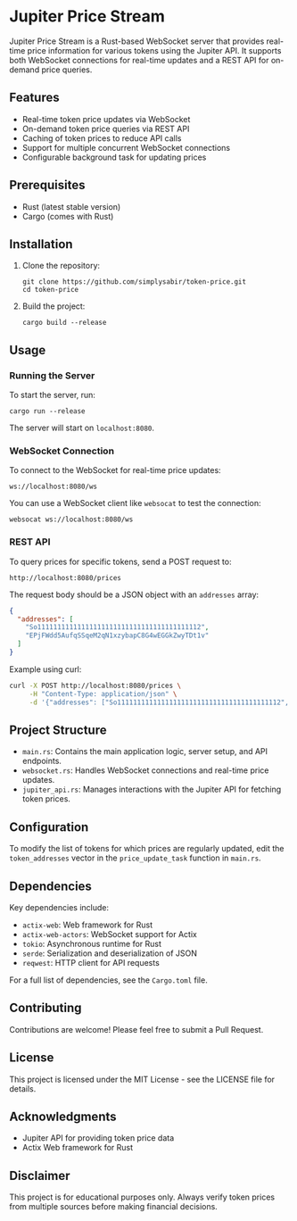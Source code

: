 # Jupiter Price Stream

Jupiter Price Stream is a Rust-based WebSocket server that provides real-time price information for various tokens using the Jupiter API. It supports both WebSocket connections for real-time updates and a REST API for on-demand price queries.

## Features

- Real-time token price updates via WebSocket
- On-demand token price queries via REST API
- Caching of token prices to reduce API calls
- Support for multiple concurrent WebSocket connections
- Configurable background task for updating prices

## Prerequisites

- Rust (latest stable version)
- Cargo (comes with Rust)

## Installation

1. Clone the repository:
   ```
   git clone https://github.com/simplysabir/token-price.git
   cd token-price
   ```

2. Build the project:
   ```
   cargo build --release
   ```

## Usage

### Running the Server

To start the server, run:

```
cargo run --release
```

The server will start on `localhost:8080`.

### WebSocket Connection

To connect to the WebSocket for real-time price updates:

```
ws://localhost:8080/ws
```

You can use a WebSocket client like `websocat` to test the connection:

```
websocat ws://localhost:8080/ws
```

### REST API

To query prices for specific tokens, send a POST request to:

```
http://localhost:8080/prices
```

The request body should be a JSON object with an `addresses` array:

```json
{
  "addresses": [
    "So11111111111111111111111111111111111111112",
    "EPjFWdd5AufqSSqeM2qN1xzybapC8G4wEGGkZwyTDt1v"
  ]
}
```

Example using curl:

```bash
curl -X POST http://localhost:8080/prices \
     -H "Content-Type: application/json" \
     -d '{"addresses": ["So11111111111111111111111111111111111111112", "EPjFWdd5AufqSSqeM2qN1xzybapC8G4wEGGkZwyTDt1v"]}'
```

## Project Structure

- `main.rs`: Contains the main application logic, server setup, and API endpoints.
- `websocket.rs`: Handles WebSocket connections and real-time price updates.
- `jupiter_api.rs`: Manages interactions with the Jupiter API for fetching token prices.

## Configuration

To modify the list of tokens for which prices are regularly updated, edit the `token_addresses` vector in the `price_update_task` function in `main.rs`.

## Dependencies

Key dependencies include:

- `actix-web`: Web framework for Rust
- `actix-web-actors`: WebSocket support for Actix
- `tokio`: Asynchronous runtime for Rust
- `serde`: Serialization and deserialization of JSON
- `reqwest`: HTTP client for API requests

For a full list of dependencies, see the `Cargo.toml` file.

## Contributing

Contributions are welcome! Please feel free to submit a Pull Request.

## License

This project is licensed under the MIT License - see the LICENSE file for details.

## Acknowledgments

- Jupiter API for providing token price data
- Actix Web framework for Rust

## Disclaimer

This project is for educational purposes only. Always verify token prices from multiple sources before making financial decisions.